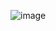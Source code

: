 ![image](https://user-images.githubusercontent.com/68152354/113426998-2a773900-93cc-11eb-9f3f-9bca7012deec.png)
